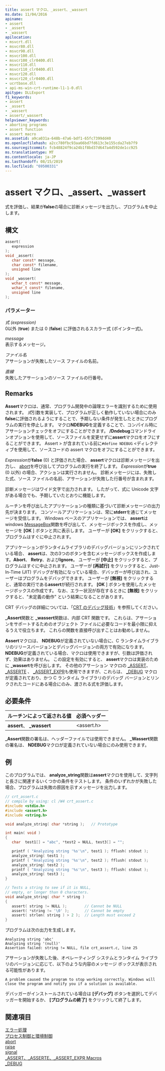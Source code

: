 ```yaml
---
title: assert マクロ、_assert、_wassert
ms.date: 11/04/2016
apiname:
- assert
- _assert
- _wassert
apilocation:
- msvcrt.dll
- msvcr80.dll
- msvcr90.dll
- msvcr100.dll
- msvcr100_clr0400.dll
- msvcr110.dll
- msvcr110_clr0400.dll
- msvcr120.dll
- msvcr120_clr0400.dll
- ucrtbase.dll
- api-ms-win-crt-runtime-l1-1-0.dll
apitype: DLLExport
f1_keywords:
- assert
- _assert
- _wassert
- assert/_wassert
helpviewer_keywords:
- aborting programs
- assert function
- assert macro
ms.assetid: a9ca031a-648b-47a6-bdf1-65fc7399dd40
ms.openlocfilehash: a2cc780fbc93aa66bd7fd613c3e155cda27eb7f9
ms.sourcegitcommit: fcb48824f9ca24b1f8bd37d647a4d592de1cc925
ms.translationtype: MT
ms.contentlocale: ja-JP
ms.lasthandoff: 08/15/2019
ms.locfileid: "69500331"
---
```

# <a name="assert-macro-_assert-_wassert"></a>assert マクロ、_assert、_wassert

式を評価し、結果が**false**の場合に診断メッセージを出力し、プログラムを中止します。

## <a name="syntax"></a>構文

```C
assert(
   expression
);
void _assert(
   char const* message,
   char const* filename,
   unsigned line
);
void _wassert(
   wchar_t const* message,
   wchar_t const* filename,
   unsigned line
);
```

### <a name="parameters"></a>パラメーター

*式 (expression)*<br/>
0以外 (**true**) または 0 (**false**) に評価されるスカラー式 (ポインター式)。

*message*<br/>
表示するメッセージ。

*ファイル名*<br/>
アサーションが失敗したソース ファイルの名前。

*直線*<br/>
失敗したアサーションのソース ファイルの行番号。

## <a name="remarks"></a>Remarks

**Assert**マクロは、通常、プログラム開発中の論理エラーを識別するために使用されます。 *式*引数を実装して、プログラムが正しく動作していない場合にのみ**false**に評価されるようにすることで、予期しない条件が発生したときにプログラムの実行を停止します。 マクロ**NDEBUG**を定義することで、コンパイル時にアサーションチェックをオフにすることができます。 **/Dndebug**コマンドラインオプションを使用して、ソースファイルを変更せずに**assert**マクロをオフにすることができます。 Assert > が含まれている前に`#define NDEBUG` \<ディレクティブを使用して、ソースコードの assert マクロをオフにすることができます。

*Expression*が**false** (0) と評価された場合、 **assert**マクロは診断メッセージを出力し、 [abort](abort.md)を呼び出してプログラムの実行を終了します。 *Expression*が**true** (0 以外) の場合、アクションは実行されません。 診断メッセージには、失敗した式、ソース ファイルの名前、アサーションが失敗した行番号が含まれます。

診断メッセージはワイド文字で出力されます。 したがって、式に Unicode 文字がある場合でも、予期していたとおりに機能します。

ルーチンを呼び出したアプリケーションの種類に基づいて診断メッセージの出力先が決まります。 コンソールアプリケーションは、常に**stderr**を通じてメッセージを受信します。 Windows ベースのアプリケーションでは、 **assert**は windows [MessageBox](/windows/win32/api/winuser/nf-winuser-messagebox)関数を呼び出して、メッセージボックスを作成し、メッセージを **[OK** ] ボタンと共に表示します。 ユーザーが **[OK]** をクリックすると、プログラムはすぐに中止されます。

アプリケーションがランタイムライブラリのデバッグバージョンにリンクされている場合、 **assert**は、次の3つのボタンを含むメッセージボックスを作成します。**Abort**、 **Retry**、および**Ignore**。 ユーザーが **[中止]** をクリックすると、プログラムはすぐに中止されます。 ユーザーが **[再試行]** をクリックすると、Just-In-Time (JIT) デバッグが有効になっている場合、デバッガーが呼び出され、ユーザーはプログラムをデバッグできます。 ユーザーが **[無視]** をクリックすると、通常の実行である**assert**が続行されます。 **[OK** ] ボタンを使用したメッセージボックスの作成です。 なお、エラー状況が存在するときに **[無視]** をクリックすると、"未定義の動作" という結果になることがあります。

CRT デバッグの詳細については、「[CRT のデバッグ技術](/visualstudio/debugger/crt-debugging-techniques)」を参照してください。

**_Assert**関数と **_wassert**関数は、内部 CRT 関数です。 これらは、アサーションをサポートするためのオブジェクト ファイルに必要なコードを最小限に抑えるうえで役立ちます。 これらの関数を直接呼び出すことはお勧めしません。

**Assert**マクロは、 **NDEBUG**が定義されていない場合に、C ランタイムライブラリのリリースバージョンとデバッグバージョンの両方で有効になります。 **NDEBUG**が定義されている場合、マクロは使用できますが、引数は評価されず、効果はありません。 この設定を有効にすると、 **assert**マクロは実装のために **_wassert**を呼び出します。 その他のアサーション マクロの [_ASSERT](assert-asserte-assert-expr-macros.md)、 [_ASSERTE](assert-asserte-assert-expr-macros.md) 、 [_ASSERT_EXPR](assert-asserte-assert-expr-macros.md)も使用できますが、これらは、 [_DEBUG](../../c-runtime-library/debug.md) マクロが定義されており、かつ C ランタイム ライブラリのデバッグ バージョンとリンクされたコードにある場合にのみ、渡される式を評価します。

## <a name="requirements"></a>必要条件

|ルーチンによって返される値|必須ヘッダー|
|-------------|---------------------|
|**assert**、 **_wassert**|\<assert.h>|

**_Assert**関数の署名は、ヘッダーファイルでは使用できません。 **_Wassert**関数の署名は、 **NDEBUG**マクロが定義されていない場合にのみ使用できます。

## <a name="example"></a>例

このプログラムでは、 **analyze_string**関数は**assert**マクロを使用して、文字列と長さに関連するいくつかの条件をテストします。 条件のいずれかが失敗した場合、プログラムは失敗の原因を示すメッセージを出力します。

```C
// crt_assert.c
// compile by using: cl /W4 crt_assert.c
#include <stdio.h>
#include <assert.h>
#include <string.h>

void analyze_string( char *string );   // Prototype

int main( void )
{
   char  test1[] = "abc", *test2 = NULL, test3[] = "";

   printf ( "Analyzing string '%s'\n", test1 ); fflush( stdout );
   analyze_string( test1 );
   printf ( "Analyzing string '%s'\n", test2 ); fflush( stdout );
   analyze_string( test2 );
   printf ( "Analyzing string '%s'\n", test3 ); fflush( stdout );
   analyze_string( test3 );
}

// Tests a string to see if it is NULL,
// empty, or longer than 0 characters.
void analyze_string( char * string )
{
   assert( string != NULL );        // Cannot be NULL
   assert( *string != '\0' );       // Cannot be empty
   assert( strlen( string ) > 2 );  // Length must exceed 2
}
```

プログラムは次の出力を生成します。

```Output
Analyzing string 'abc'
Analyzing string '(null)'
Assertion failed: string != NULL, file crt_assert.c, line 25
```

アサーションが失敗した後、オペレーティング システムとランタイム ライブラリのバージョンに応じて、以下のような内容のメッセージ ボックスが表示される可能性があります。

```Output
A problem caused the program to stop working correctly. Windows will close the program and notify you if a solution is available.
```

デバッガーがインストールされている場合は **[デバッグ]** ボタンを選択してデバッガーを開始するか、 **[プログラムの終了]** をクリックして終了します。

## <a name="see-also"></a>関連項目

[エラー処理](../../c-runtime-library/error-handling-crt.md)<br/>
[プロセス制御と環境制御](../../c-runtime-library/process-and-environment-control.md)<br/>
[abort](abort.md)<br/>
[raise](raise.md)<br/>
[signal](signal.md)<br/>
[_ASSERT、_ASSERTE、_ASSERT_EXPR Macros](assert-asserte-assert-expr-macros.md)<br/>
[_DEBUG](../../c-runtime-library/debug.md)<br/>
